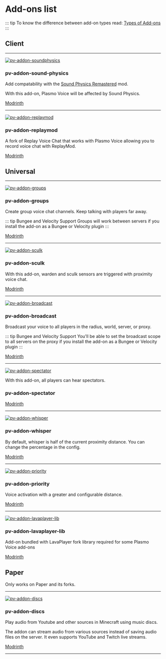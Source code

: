 # Add-ons list

::: tip
To know the difference between add-on types read: [Types of Add-ons](/addon-types)
:::

## Client

---

[![pv-addon-soundphysics](/addon_logo/sound_physics.png)](https://modrinth.com/mod/pv-addon-soundphysics/)

### pv-addon-sound-physics

Add compatability with the [Sound Physics Remastered](https://modrinth.com/mod/sound-physics-remastered) mod.

With this add-on, Plasmo Voice will be affected by Sound Physics.

[Modrinth](https://modrinth.com/mod/pv-addon-soundphysics/)

---

[![pv-addon-replaymod](/addon_logo/replaymod.png)](https://modrinth.com/mod/pv-addon-replaymod/)

### pv-addon-replaymod

A fork of Replay Voice Chat that works with Plasmo Voice allowing you to record voice chat with ReplayMod.

[Modrinth](https://modrinth.com/mod/pv-addon-replaymod/)

## Universal

---

[![pv-addon-groups](/addon_logo/groups.png)](https://modrinth.com/plugin/pv-addon-groups)

### pv-addon-groups

Create group voice chat channels. Keep talking with players far away.

::: tip Bungee and Velocity Support 
Groups will work between servers if you install the add-on as a Bungee or Velocity plugin
:::

[Modrinth](https://modrinth.com/plugin/pv-addon-groups)

---

[![pv-addon-sculk](/addon_logo/skulk.png)](https://modrinth.com/mod/pv-addon-sculk)

### pv-addon-sculk

With this add-on, warden and sculk sensors are triggered with proximity voice chat.

[Modrinth](https://modrinth.com/mod/pv-addon-sculk)

---

[![pv-addon-broadcast](/addon_logo/broadcast.png)](https://modrinth.com/mod/pv-addon-broadcast)

### pv-addon-broadcast

Broadcast your voice to all players in the radius, world, server, or proxy.

::: tip Bungee and Velocity Support
You'll be able to set the broadcast scope to all servers on the proxy if you install the add-on as a Bungee or Velocity plugin
:::

[Modrinth](https://modrinth.com/mod/pv-addon-broadcast)

---

[![pv-addon-spectator](/addon_logo/spectator.png)](https://github.com/plasmoapp/pv-addon-spectator)

With this add-on, all players can hear spectators.

### pv-addon-spectator

[Modrinth](https://modrinth.com/plugin/pv-addon-spectator)

---

[![pv-addon-whisper](/addon_logo/whisper.png)](https://modrinth.com/mod/pv-addon-whisper/)

### pv-addon-whisper

By default, whisper is half of the current proximity distance. You can change the percentage in the config.

[Modrinth](https://modrinth.com/mod/pv-addon-whisper/)

---

[![pv-addon-priority](/addon_logo/priority.png)](https://modrinth.com/mod/pv-addon-priority/)

### pv-addon-priority

Voice activation with a greater and configurable distance.

[Modrinth](https://modrinth.com/mod/pv-addon-priority/)

---

[![pv-addon-lavaplayer-lib](/addon_logo/lava_player.png)](https://modrinth.com/plugin/pv-addon-lavaplayer-lib)

### pv-addon-lavaplayer-lib

Add-on bundled with LavaPlayer fork library required for some Plasmo Voice add-ons

[Modrinth](https://modrinth.com/plugin/pv-addon-lavaplayer-lib)

## Paper

Only works on Paper and its forks.

---

[![pv-addon-discs](/addon_logo/discs.png)](https://modrinth.com/plugin/pv-addon-discs)

### pv-addon-discs

Play audio from Youtube and other sources in Minecraft using music discs.

The addon can stream audio from various sources instead of saving audio files on the server. It even supports YouTube and Twitch live streams.

[Modrinth](https://modrinth.com/plugin/pv-addon-discs)

---